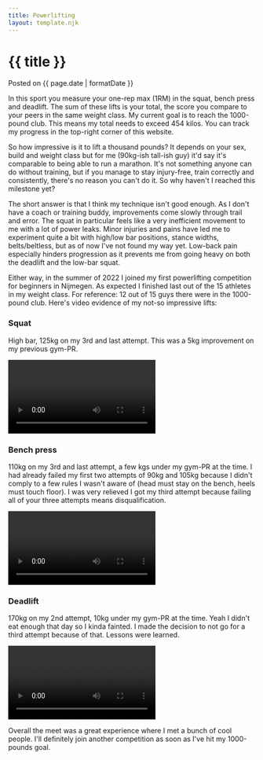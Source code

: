 ```yaml
---
title: Powerlifting
layout: template.njk
---
```


<div class="post-header">
    <h1 class="post-title">{{ title }}</h1>
    <p class="post-metadata">Posted on {{ page.date | formatDate }}</p>
</div>

In this sport you measure your one-rep max (1RM) in the squat, bench press and deadlift. The sum of these lifts is your total, the score you compare to your peers in the same weight class. My current goal is to reach the 1000-pound club. This means my total needs to exceed 454 kilos. You can track my progress in the top-right corner of this website.

So how impressive is it to lift a thousand pounds? It depends on your sex, build and weight class but for me (90kg-ish tall-ish guy) it'd say it's comparable to being able to run a marathon. It's not something anyone can do without training, but if you manage to stay injury-free, train correctly and consistently, there's no reason you can't do it. So why haven't I reached this milestone yet?

The short answer is that I think my technique isn't good enough. As I don't have a coach or training buddy, improvements come slowly through trail and error. The squat in particular feels like a very inefficient movement to me with a lot of power leaks. Minor injuries and pains have led me to experiment quite a bit with high/low bar positions, stance widths, belts/beltless, but as of now I've not found my way yet. Low-back pain especially hinders progression as it prevents me from going heavy on both the deadlift and the low-bar squat.

Either way, in the summer of 2022 I joined my first powerlifting competition for beginners in Nijmegen. As expected I finished last out of the 15 athletes in my weight class. For reference: 12 out of 15 guys there were in the 1000-pound club. Here's video evidence of my not-so impressive lifts:

### Squat

High bar, 125kg on my 3rd and last attempt. This was a 5kg improvement on my previous gym-PR.

<video controls>
  <source src="/video/powerlifting-2022/squat-2022.mp4" type="video/mp4">
</video>


### Bench press

110kg on my 3rd and last attempt, a few kgs under my gym-PR at the time. I had already failed my first two attempts of 90kg and 105kg because I didn't comply to a few rules I wasn't aware of (head must stay on the bench, heels must touch floor). I was very relieved I got my third attempt because failing all of your three attempts means disqualification. 

<video controls>
  <source src="/video/powerlifting-2022/bench-2022.mp4" type="video/mp4">
</video>


### Deadlift

170kg on my 2nd attempt, 10kg under my gym-PR at the time. Yeah I didn't eat enough that day so I kinda fainted. I made the decision to not go for a third attempt because of that. Lessons were learned.

<video controls>
  <source src="/video/powerlifting-2022/deadlift-2022.mp4" type="video/mp4">
</video>

Overall the meet was a great experience where I met a bunch of cool people. I'll definitely join another competition as soon as I've hit my 1000-pounds goal.

